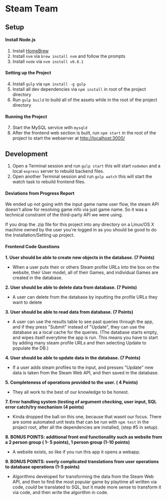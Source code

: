 # Steam Team

## Setup

#### Install Node.js
1. Install [HomeBrew](http://brew.sh/)
2. Install `nvm` via `brew install nvm` and follow the prompts
3. Install `node` via `nvm install v6.8.1`

#### Setting up the Project
4. Install `gulp` via `npm install -g gulp`
5. Install all dev dependencies via `npm install` in root of the project directory
6. Run `gulp build` to build all of the assets while in the root of the project directory

#### Running the Project
7. Start the MySQL service with `mysqld`
8. After the frontend web section is built, run `npm start` in the root of the project to start the webserver at [http://localhost:3000/](http://localhost:3000/)

## Development
1. Open a Terminal session and run `gulp start` this will start `nodemon` and a local `express` server to rebuild backend files.
2. Open another Terminal session and run `gulp watch` this will start the watch task to rebuild frontend files.

#### Deviations from Progress Report
We ended up not going with the input game name user flow, the steam API doesn't allow for resolving game info via just game name. So it was a technical constraint of the third-party API we were using.

If you drop the .zip file for this project into any directory on a Linux/OS X machine owned by the user you're logged in as you should be good to do the Installation/Setting up project.

#### Frontend Code Questions
**1. User should be able to create new objects in the database. (7 Points)**
- When a user puts their or others Steam profile URLs into the box on the website, their User model, all of their Games, and individual Games are created in the database.

**2. User should be able to delete data from database. (7 Points)**
- A user can delete from the database by inputting the profile URLs they want to delete

**3. User should be able to read data from database. (7 Points)**

- A user can use the results table to see past queries through the app, and if they press "Submit" instead of "Update", they can use the database as a local cache for the queries. (The database starts empty, and wipes itself everytime the app is run. This means you have to start by adding many steam profile URLs and then selecting Update to populate the DB.)


**4. User should be able to update data in the database. (7 Points)**
- If a user adds steam profiles to the input, and presses "Update" new data is taken from the Steam Web API, and then saved in the database.

**5. Completeness of operations provided to the user. ( 4 Points)**
- They all work to the best of our knowledge to be honest.

**7. Error handling system (testing of argument checking, user input, SQL error catch/try mechanism (4 points)**
- Kinda dropped the ball on this one, because that wasnt our focus. There are some automated unit tests that can be run with `npm test` in the project root, after all the dependencies are installed, (step #5 in setup).

**8. BONUS POINTS: additional front end functionality such as website from a 2 person group ( 1- 5 points), 1 person group (1-10 points)**
- A website exists, so like if you run this app it opens a webapp.

**9. BONUS POINTS: overly complicated translations from user operations to database operations (1-5 points)**
- Algorithms developed for transforming the data from the Steam Web API, and then to find the most popular game by playtime all written via code, _could_ be translated to SQL, but it made more sense to transform it via code, and then write the algorithm in code.
